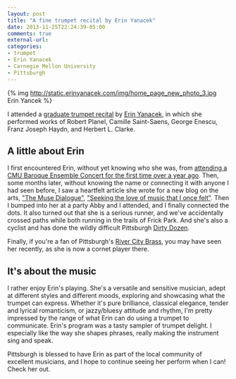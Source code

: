 ```yaml
---
layout: post
title: "A fine trumpet recital by Erin Yanacek"
date: 2013-11-25T22:24:39-05:00
comments: true
external-url: 
categories: 
- trumpet
- Erin Yanacek
- Carnegie Mellon University
- Pittsburgh
---
```

{% img http://static.erinyanacek.com/img/home_page_new_photo_3.jpg Erin Yancek %}

I attended a [graduate trumpet recital](http://www.music.cmu.edu/events/282) by [Erin Yanacek](http://erinyanacek.com/), in which she performed works of Robert Planel, Camille Saint-Saens, George Enescu, Franz Joseph Haydn, and Herbert L. Clarke.

## A little about Erin

I first encountered Erin, without yet knowing who she was, from [attending a CMU Baroque Ensemble Concert for the first time over a year ago](/blog/2012/04/29/attending-my-first-cmu-baroque-ensemble-concert/). Then, some months later, without knowing the name or connecting it with anyone I had seen before, I saw a heartfelt article she wrote for a new blog on the arts, ["The Muse Dialogue"](http://musedialogue.org/), ["Seeking the love of music that I once felt"](http://musedialogue.org/2013/02/11/seeking-the-love-of-music-that-i-once-felt/). Then I bumped into her at a party Abby and I attended, and I finally connected the dots. It also turned out that she is a serious runner, and we've accidentally crossed paths while both running in the trails of Frick Park. And she's also a cyclist and has done the wildly difficult Pittsburgh [Dirty Dozen](http://www.dannychew.com/dd_11.html).

Finally, if you're a fan of Pittsburgh's [River City Brass](http://www.rivercitybrass.org/), you may have seen her recently, as she is now a cornet player there.

## It's about the music

I rather enjoy Erin's playing. She's a versatile and sensitive musician, adept at different styles and different moods, exploring and showcasing what the trumpet can express. Whether it's pure brilliance, classical elegance, tender and lyrical romanticism, or jazzy/bluesy attitude and rhythm, I'm pretty impressed by the range of what Erin can do using a trumpet to communicate. Erin's program was a tasty sampler of trumpet delight. I especially like the way she shapes phrases, really making the instrument sing and speak.

Pittsburgh is blessed to have Erin as part of the local community of excellent musicians, and I hope to continue seeing her perform when I can! Check her out.

